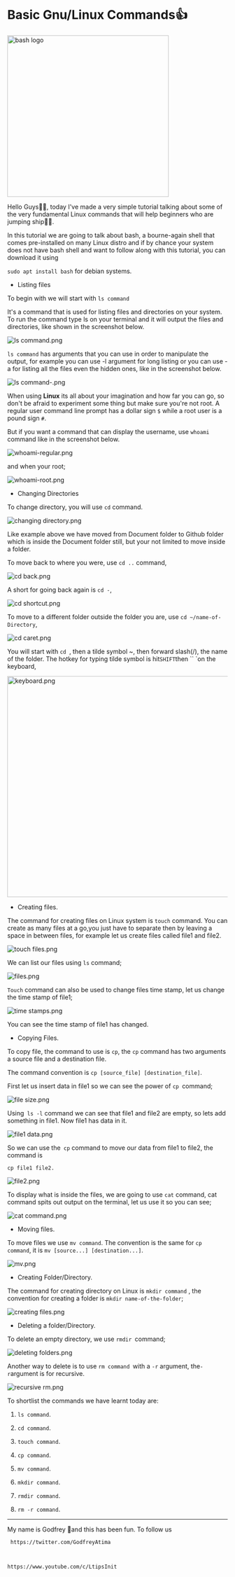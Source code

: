 # Basic Gnu/Linux Commands👍️

<img title="" src="https://github.com/godiatima/Basic-Gnu-Linux-Commands/blob/main/Very%20Basic%20commands/assets/bash%20bash.png " alt="bash logo" width="369">

Hello Guys👋️👋️, today I've made a  very simple tutorial talking about some of the very fundamental Linux commands that will help beginners who are jumping ship🦘️🦘️.

In this tutorial we are going to talk about bash, a bourne-again shell that comes pre-installed on many Linux distro and if by chance your system does not have bash shell and want to follow along with this tutorial, you can download it using 

`sudo apt install bash` for debian systems.



- Listing files

To begin with we will start with `ls command`

It's a command that is used for listing files and directories on your system. To run the command type ls on your terminal and it will output the files and directories, like shown in the screenshot below.

![ls command.png](https://github.com/godiatima/Basic-Gnu-Linux-Commands/blob/main/Very%20Basic%20commands/assets/ls%20command.png)

`ls command` has arguments that you can use in order to manipulate the output, for example you can use -l argument for long listing or you can use -a for listing all the files even the hidden ones, like in the screenshot below.

![ls command-.png](https://github.com/godiatima/Basic-Gnu-Linux-Commands/blob/main/Very%20Basic%20commands/assets/ls%20command-.png)

When using **Linux** its all about your imagination and how far you can go, so don't be afraid to experiment some thing but make sure you're not root. A regular user command line prompt has a dollar sign `$` while a root user is a pound sign `#`.

But if you want a command that can display the username, use `whoami` command like in the screenshot below.

![whoami-regular.png](https://github.com/godiatima/Basic-Gnu-Linux-Commands/blob/main/Very%20Basic%20commands/assets/whoami-regular.png)

and when your root;

![whoami-root.png](https://github.com/godiatima/Basic-Gnu-Linux-Commands/blob/main/Very%20Basic%20commands/assets/whoami-root.png)

- Changing Directories

To change directory, you will use `cd` command.

![changing directory.png](https://github.com/godiatima/Basic-Gnu-Linux-Commands/blob/main/Very%20Basic%20commands/assets/changing%20directory.png)

Like example above we have moved from Document folder to Github folder which is inside the Document folder still, but your not limited to move inside a folder.

To move back to where you were, use `cd ..` command,

![cd back.png](https://github.com/godiatima/Basic-Gnu-Linux-Commands/blob/main/Very%20Basic%20commands/assets/cd%20back.png)

A short for going back again is `cd -`,

![cd shortcut.png](https://github.com/godiatima/Basic-Gnu-Linux-Commands/blob/main/Very%20Basic%20commands/assets/cd%20shortcut.png)


To move to a different folder outside the folder you are, use `cd ~/name-of-Directory`, 

![cd caret.png](https://github.com/godiatima/Basic-Gnu-Linux-Commands/blob/main/Very%20Basic%20commands/assets/cd%20caret.png)

You will start with `cd `, then a tilde symbol ~, then forward slash(/), the name of the folder. The hotkey for typing tilde symbol is hit` SHIFT `then `` `on the keyboard,



<img src="https://github.com/godiatima/Basic-Gnu-Linux-Commands/blob/main/Very%20Basic%20commands/assets/terminal_images/keyboard.png" title="" alt="keyboard.png" width="505">



- Creating files.

The command for creating files on Linux system is `touch` command. You can create as many files at a go,you just have to separate then by leaving a space in between files, for example let us create files called file1 and file2.

![touch files.png](https://github.com/godiatima/Basic-Gnu-Linux-Commands/blob/main/Very%20Basic%20commands/assets/touch%20files.png)

We can list our files using `ls` command;

![files.png](https://github.com/godiatima/Basic-Gnu-Linux-Commands/blob/main/Very%20Basic%20commands/assets/terminal_images/files.png)

`Touch` command can also be used to change files time stamp, let us change the time stamp of file1;

![time stamps.png](https://github.com/godiatima/Basic-Gnu-Linux-Commands/blob/main/Very%20Basic%20commands/assets/terminal_images/time%20stamps.png)

You can see the time stamp of file1 has changed.



- Copying Files.

To copy file, the command to use is `cp`,  the `cp` command has two arguments a source file and a destination file.

The command convention is `cp [source_file] [destination_file]`.

First let us insert data in file1 so we can see the power of `cp `command;

![file size.png](https://github.com/godiatima/Basic-Gnu-Linux-Commands/blob/main/Very%20Basic%20commands/assets/terminal_images/file%20size.png)

Using` ls -l` command we can see that file1 and file2 are empty, so lets add something in file1. Now file1 has data in it.

![file1 data.png](https://github.com/godiatima/Basic-Gnu-Linux-Commands/blob/main/Very%20Basic%20commands/assets/terminal_images/File1-data.png)

So we can use the` cp` command to move our data from file1 to file2, the command is

`cp file1 file2.`

![file2.png](https://github.com/godiatima/Basic-Gnu-Linux-Commands/blob/main/Very%20Basic%20commands/assets/terminal_images/file2.png)

To display what is inside the files, we are going to use `cat` command, cat command spits out output on the terminal, let us use it so you can see;

![cat command.png](https://github.com/godiatima/Basic-Gnu-Linux-Commands/blob/main/Very%20Basic%20commands/assets/cat%20command.png)

- Moving files.

To move files we use `mv command`. The convention is the same for `cp command`, it is `mv [source...] [destination...]`.

![mv.png](https://github.com/godiatima/Basic-Gnu-Linux-Commands/blob/main/Very%20Basic%20commands/assets/mv.png)



- Creating Folder/Directory.

The command for creating directory on Linux is `mkdir command` , the convention for creating a folder is `mkdir name-of-the-folder`;

![creating files.png](https://github.com/godiatima/Basic-Gnu-Linux-Commands/blob/main/Very%20Basic%20commands/assets/terminal_images/creating%20files.png)



- Deleting a folder/Directory.

To delete an empty directory, we use `rmdir `command;

![deleting folders.png](https://github.com/godiatima/Basic-Gnu-Linux-Commands/blob/main/Very%20Basic%20commands/assets/deleting%20folders.png)

Another way to delete is to use `rm command `with  a `-r` argument, the` -r `argument is for recursive.

![recursive rm.png](https://github.com/godiatima/Basic-Gnu-Linux-Commands/blob/main/Very%20Basic%20commands/assets/recursive%20rm.png)

To shortlist the commands we have learnt today are:

1. `ls command`.

2. `cd command`.

3. `touch command`.

4. `cp command`.

5. `mv command`. 

6. `mkdir command`.

7. `rmdir command`.

8. `rm -r command`.



---



My name is Godfrey 🧍️and this has been fun. To follow us 

     https://twitter.com/GodfreyAtima  



    https://www.youtube.com/c/LtipsInit 




